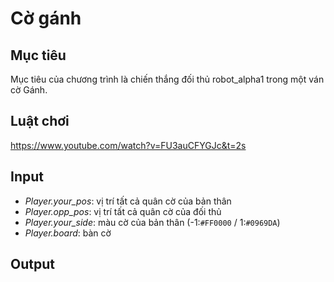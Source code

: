 # Cờ gánh
## Mục tiêu
Mục tiêu của chương trình là chiến thắng đối thủ robot_alpha1 trong một ván cờ Gánh.
## Luật chơi
https://www.youtube.com/watch?v=FU3auCFYGJc&t=2s
## Input
- *Player.your_pos*: vị trí tất cả quân cờ của bản thân
- *Player.opp_pos*: vị trí tất cả quân cờ của đối thủ
- *Player.your_side*: màu cờ của bản thân (-1:`#FF0000` / 1:`#0969DA`)
- *Player.board*: bàn cờ
## Output